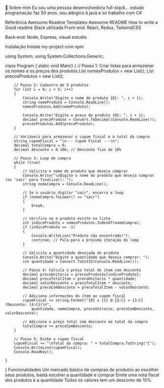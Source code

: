 🚀 Sobre mim
Eu sou uma pessoa desenvolvedora full-stack... estudo programação faz 50 anos. sou alérgico à java e só trabalho com C#

Referência
Awesome Readme Templates
Awesome README
How to write a Good readme
Stack utilizada
Front-end: React, Redux, TailwindCSS

Back-end: Node, Express, visual estudio

Instalação
Instale my-project com npm

  using System;
using System.Collections.Generic;

class Program
{
    static void Main()
    {
        // Passo 1: Criar listas para armazenar os nomes e os preços dos produtos
        List<string> nomesProdutos = new List<string>();
        List<decimal> precosProdutos = new List<decimal>();

        // Passo 2: Cadastro de 5 produtos
        for (int i = 0; i < 5; i++)
        {
            Console.Write("Digite o nome do produto {0}: ", i + 1);
            string nomeProduto = Console.ReadLine();
            nomesProdutos.Add(nomeProduto);

            Console.Write("Digite o preço do produto {0}: ", i + 1);
            decimal precoProduto = Convert.ToDecimal(Console.ReadLine());
            precosProdutos.Add(precoProduto);
        }

        // Variáveis para armazenar o cupom fiscal e o total da compra
        string cupomFiscal = "\n--- Cupom Fiscal ---\n";
        decimal totalCompra = 0;
        decimal desconto = 0.10m; // Desconto fixo de 10%

        // Passo 3: Loop de compra
        while (true)
        {
            // Solicita o nome do produto que deseja comprar
            Console.Write("\nDigite o nome do produto que deseja comprar (ou 'sair' para finalizar): ");
            string nomeCompra = Console.ReadLine();

            // Se o usuário digitar "sair", encerra o loop
            if (nomeCompra.ToLower() == "sair")
            {
                break;
            }

            // Verifica se o produto existe na lista
            int indiceProduto = nomesProdutos.IndexOf(nomeCompra);
            if (indiceProduto == -1)
            {
                Console.WriteLine("Produto não encontrado!");
                continue; // Pula para a próxima iteração do loop
            }

            // Solicita a quantidade desejada do produto
            Console.Write("Digite a quantidade que deseja comprar: ");
            int quantidade = Convert.ToInt32(Console.ReadLine());

            // Passo 4: Calcula o preço total do item com desconto
            decimal precoUnitario = precosProdutos[indiceProduto];
            decimal precoTotalItem = precoUnitario * quantidade;
            decimal valorDesconto = precoTotalItem * desconto;
            decimal precoComDesconto = precoTotalItem - valorDesconto;

            // Adiciona informações do item ao cupom fiscal
            cupomFiscal += string.Format("{0} x {1} @ {2:C} = {3:C} (Desconto: {4:C})\n",
                quantidade, nomeCompra, precoUnitario, precoComDesconto, valorDesconto);

            // Adiciona o preço total com desconto ao total da compra
            totalCompra += precoComDesconto;
        }

        // Passo 5: Exibe o cupom fiscal
        cupomFiscal += "\nTotal da compra: " + totalCompra.ToString("C");
        Console.WriteLine(cupomFiscal);
        Console.ReadKey();

    }
}
Funcionalidades
Um mercado básico de compras de produtos
ao escolher seus produtos, basta escoher a quantidade e comprar
Emite uma nota fiscal dos produtos e a quantidade
Todos os valores tem um desconto de 10%
